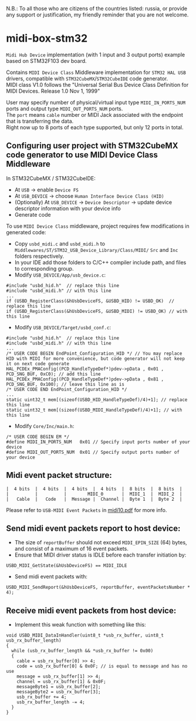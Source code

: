 N.B.: To all those who are citizens of the countries listed: russia, or provide any support or justification, my friendly reminder that you are not welcome.

# midi-box-stm32

`Midi Hub Device` implementation (with 1 input and 3 output ports) example based on STM32F103 dev board.  
  
Contains `MIDI Device Class` Middleware implementation for `STM32 HAL USB` drivers, compatible with `STM32CubeMX`/`STM32CubeIDE` code generator.  
MIDI class V1.0 follows the "Universal Serial Bus Device Class Definition for MIDI Devices. Release 1.0 Nov 1, 1999"  
  
User may specify number of physical/virtual input type `MIDI_IN_PORTS_NUM` ports and output type `MIDI_OUT_PORTS_NUM` ports.  
The `port` means `cable` number or MIDI Jack associated with the endpoint that is transferring the data.  
Right now up to 8 ports of each type supported, but only 12 ports in total.  

## Configuring user project with STM32CubeMX code generator to use MIDI Device Class Middleware

In STM32CubeMX / STM32CubeIDE:
* At `USB` -> enable `Device FS`
* At `USB_DEVICE` -> choose `Human Interface Device Class (HID)`
* (Optionally) At `USB_DEVICE` -> `Device Descriptor` -> update device descriptor information with your device info
* Generate code
  
To use `MIDI Device Class` middleware, project requires few modifications in generated code:
* Copy `usbd_midi.c` and `usbd_midi.h` to `Middlewares/ST/STM32_USB_Device_Library/Class/MIDI/` `Src` and `Inc` folders respectively.
* In your IDE add those folders to C/C++ compiler include path, and files to corresponding group.
* Modify `USB_DEVICE/App/usb_device.c`:
```
#include "usbd_hid.h"  // replace this line
#include "usbd_midi.h" // with this line
...
if (USBD_RegisterClass(&hUsbDeviceFS, &USBD_HID) != USBD_OK)  // replace this line
if (USBD_RegisterClass(&hUsbDeviceFS, &USBD_MIDI) != USBD_OK) // with this line
```
* Modify `USB_DEVICE/Target/usbd_conf.c`:
```
#include "usbd_hid.h"  // replace this line
#include "usbd_midi.h" // with this line
...
/* USER CODE BEGIN EndPoint_Configuration_HID */ // You may replace HID with MIDI for more convenience, but code generator will not keep it on next code generate
HAL_PCDEx_PMAConfig((PCD_HandleTypeDef*)pdev->pData , 0x01 , PCD_SNG_BUF, 0xC0); // add this line
HAL_PCDEx_PMAConfig((PCD_HandleTypeDef*)pdev->pData , 0x81 , PCD_SNG_BUF, 0x100); // leave this line as is
/* USER CODE END EndPoint_Configuration_HID */
...
static uint32_t mem[(sizeof(USBD_HID_HandleTypeDef)/4)+1]; // replace this line
static uint32_t mem[(sizeof(USBD_MIDI_HandleTypeDef)/4)+1]; // with this line
```
* Modify `Core/Inc/main.h`:
```
/* USER CODE BEGIN EM */
#define MIDI_IN_PORTS_NUM   0x01 // Specify input ports number of your device
#define MIDI_OUT_PORTS_NUM  0x01 // Specify output ports number of your device
```
## Midi event packet structure:
```
|  4 bits  |  4 bits  |  4 bits  |  4 bits  |  8 bits  |  8 bits  |
|          |          |        MIDI_0       |  MIDI_1  |  MIDI_2  |
|   Cable  |   Code   |  Message |  Channel |  Byte 1  |  Byte 2  |
```
Please refer to `USB-MIDI Event Packets` in [midi10.pdf](https://github.com/Hypnotriod/midi-box-stm32/blob/master/doc/midi10.pdf) for more info.  
## Send midi event packets report to host device:
* The size of `reportBuffer` should not exceed `MIDI_EPIN_SIZE` (64) bytes, and consist of a maximum of 16 event packets.
* Ensure that MIDI driver status is IDLE before each transfer initiation by:
```
USBD_MIDI_GetState(&hUsbDeviceFS) == MIDI_IDLE
```
* Send midi event packets with:
```
USBD_MIDI_SendReport(&hUsbDeviceFS, reportBuffer, eventPacketsNumber * 4);
```
## Receive midi event packets from host device:
* Implement this weak function with something like this:
```
void USBD_MIDI_DataInHandler(uint8_t *usb_rx_buffer, uint8_t usb_rx_buffer_length)
{
  while (usb_rx_buffer_length && *usb_rx_buffer != 0x00)
  {
    cable = usb_rx_buffer[0] >> 4;
    code = usb_rx_buffer[0] & 0x0F; // is equal to message and has no use
    message = usb_rx_buffer[1] >> 4;
    channel = usb_rx_buffer[1] & 0x0F;
    messageByte1 = usb_rx_buffer[2];
    messageByte2 = usb_rx_buffer[3];
    usb_rx_buffer += 4;
    usb_rx_buffer_length -= 4;
  }
}
```
